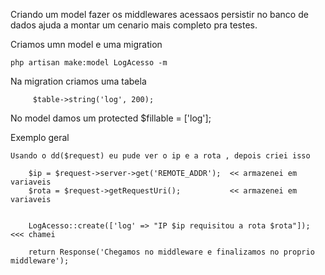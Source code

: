 Criando um model fazer os middlewares acessaos persistir no banco de dados ajuda a montar um cenario mais completo pra testes.

Criamos umn model e uma migration

    php artisan make:model LogAcesso -m


Na migration criamos uma tabela 
        
         $table->string('log', 200);

No model damos um       protected $fillable = ['log'];



Exemplo geral

    Usando o dd($request) eu pude ver o ip e a rota , depois criei isso

        $ip = $request->server->get('REMOTE_ADDR');  << armazenei em variaveis
        $rota = $request->getRequestUri();           << armazenei em variaveis


        LogAcesso::create(['log' => "IP $ip requisitou a rota $rota"]); <<< chamei
        
        return Response('Chegamos no middleware e finalizamos no proprio middleware');